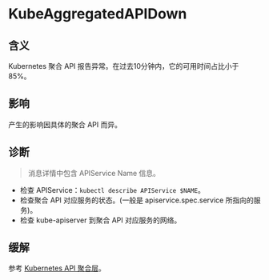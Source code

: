
# KubeAggregatedAPIDown

## 含义

Kubernetes 聚合 API 报告异常。在过去10分钟内，它的可用时间占比小于 85%。

## 影响

产生的影响因具体的聚合 API 而异。

## 诊断

> 消息详情中包含 APIService Name 信息。

- 检查 APIService：`kubectl describe APIService $NAME`。
- 检查聚合 API 对应服务的状态。(一般是 apiservice.spec.service 所指向的服务)。
- 检查 kube-apiserver 到聚合 API 对应服务的网络。

## 缓解

参考 [Kubernetes API 聚合层](https://kubernetes.io/zh-cn/docs/concepts/extend-kubernetes/api-extension/apiserver-aggregation/)。
